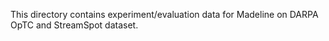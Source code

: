 This directory contains experiment/evaluation data for Madeline on DARPA OpTC and StreamSpot dataset.
